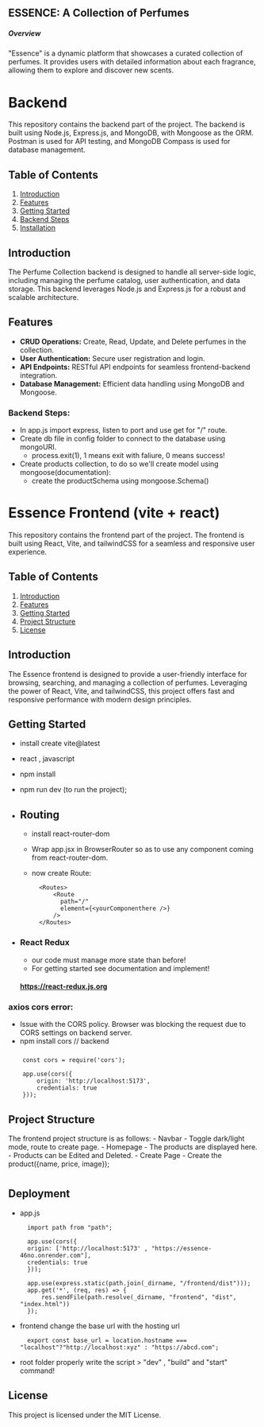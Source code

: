## ESSENCE: A Collection of Perfumes
##### Overview

"Essence" is a dynamic platform that showcases a curated collection of perfumes. It provides users with detailed information about each fragrance, allowing them to explore and discover new scents.

#
# Backend

This repository contains the backend part of the project. The backend is built using Node.js, Express.js, and MongoDB, with Mongoose as the ORM. Postman is used for API testing, and MongoDB Compass is used for database management.

## Table of Contents
1. [Introduction](#introduction)
2. [Features](#features)
3. [Getting Started](#getting-started)
4. [Backend Steps](#backend-steps)
5. [Installation](#installation)

## Introduction
The Perfume Collection backend is designed to handle all server-side logic, including managing the perfume catalog, user authentication, and data storage. This backend leverages Node.js and Express.js for a robust and scalable architecture.

## Features
- **CRUD Operations:** Create, Read, Update, and Delete perfumes in the collection.
- **User Authentication:** Secure user registration and login.
- **API Endpoints:** RESTful API endpoints for seamless frontend-backend integration.
- **Database Management:** Efficient data handling using MongoDB and Mongoose.

### Backend Steps:
- In app.js import express, listen to port and use get for "/" route.
- Create db file in config folder to connect to the database using mongoURI.
    - process.exit(1), 1 means exit with faliure, 0 means success!
- Create products collection, to do so we'll create model using mongoose(documentation):
  - create the productSchema using mongoose.Schema() 

##

# Essence Frontend (vite + react)

This repository contains the frontend part of the project. The frontend is built using React, Vite, and tailwindCSS for a seamless and responsive user experience.

## Table of Contents
1. [Introduction](#introduction)
2. [Features](#features)
3. [Getting Started](#getting-started)
4. [Project Structure](#project-structure)
8. [License](#license)

## Introduction
The Essence frontend is designed to provide a user-friendly interface for browsing, searching, and managing a collection of perfumes. Leveraging the power of React, Vite, and tailwindCSS, this project offers fast and responsive performance with modern design principles.

## 

## Getting Started
- install create vite@latest
- react , javascript
- npm install 
- npm run dev (to run the project);
    
- ## Routing
    - install react-router-dom
    - Wrap app.jsx in BrowserRouter so as to use any component coming from react-router-dom.
    - now create Route:

            <Routes>
                <Route 
                  path="/" 
                  element={<yourComponenthere />}
                />
            </Routes>

- ### React Redux 
    - our code must manage more state than before!
    - For getting started see documentation and implement! 
    #### https://react-redux.js.org


### axios cors error:
- Issue  with the CORS policy. Browser was blocking the request due to CORS settings on  backend server.
- npm install cors // backend
###
        const cors = require('cors');

        app.use(cors({
            origin: 'http://localhost:5173', 
            credentials: true
        }));

## Project Structure
The frontend project structure is as follows:
    - Navbar - Toggle dark/light mode, route to create page.
    - Homepage 
        - The products are displayed here.
        - Products can be Edited and Deleted.
    - Create Page
        - Create the product({name, price, image});

# 
## Deployment
- app.js
        
        import path from "path";

        app.use(cors({
        origin: ['http://localhost:5173' , "https://essence-46no.onrender.com"],
        credentials: true
        }));

        app.use(express.static(path.join(_dirname, "/frontend/dist")));
        app.get('*', (req, res) => {
            res.sendFile(path.resolve(_dirname, "frontend", "dist", "index.html"))
        });

- frontend
    change the base url with the hosting url

        export const base_url = location.hostname === "localhost"?"http://localhost:xyz" : "https://abcd.com";

- root folder
    properly write the script > "dev" , "build" and "start" command!
## License
This project is licensed under the MIT License.